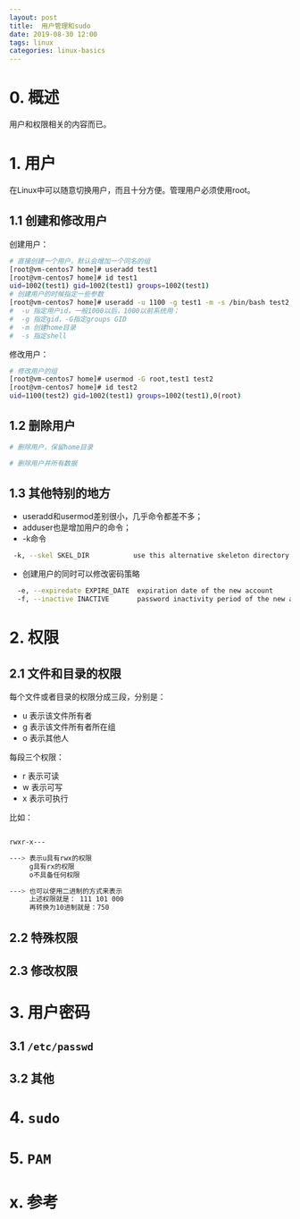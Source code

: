 ```yaml
---
layout: post
title:  用户管理和sudo
date: 2019-08-30 12:00
tags: linux
categories: linux-basics 
---
```




# 0. 概述

用户和权限相关的内容而已。


# 1. 用户

在Linux中可以随意切换用户，而且十分方便。管理用户必须使用root。

## 1.1 创建和修改用户

创建用户：

```bash
# 直接创建一个用户，默认会增加一个同名的组
[root@vm-centos7 home]# useradd test1
[root@vm-centos7 home]# id test1
uid=1002(test1) gid=1002(test1) groups=1002(test1)
# 创建用户的时候指定一些参数
[root@vm-centos7 home]# useradd -u 1100 -g test1 -m -s /bin/bash test2
#  -u 指定用户id，一般1000以后，1000以前系统用；
#  -g 指定gid，-G指定groups GID
#  -m 创建home目录
#  -s 指定shell
```
修改用户：

```bash
# 修改用户的组
[root@vm-centos7 home]# usermod -G root,test1 test2
[root@vm-centos7 home]# id test2
uid=1100(test2) gid=1002(test1) groups=1002(test1),0(root)
```

## 1.2 删除用户

```bash
# 删除用户，保留home目录

# 删除用户并所有数据

```

## 1.3 其他特别的地方

- useradd和usermod差别很小，几乎命令都差不多；
- adduser也是增加用户的命令；
- -k命令

```bash
 -k, --skel SKEL_DIR           use this alternative skeleton directory
```

- 创建用户的同时可以修改密码策略

```bash
  -e, --expiredate EXPIRE_DATE  expiration date of the new account
  -f, --inactive INACTIVE       password inactivity period of the new account
```

# 2. 权限

## 2.1 文件和目录的权限

每个文件或者目录的权限分成三段，分别是：

- u  表示该文件所有者
- g  表示该文件所有者所在组
- o  表示其他人

每段三个权限：

- r  表示可读
- w  表示可写
- x  表示可执行

比如：

```bash

rwxr-x---   

---> 表示u具有rwx的权限
     g具有rx的权限
     o不具备任何权限

---> 也可以使用二进制的方式来表示
     上述权限就是： 111 101 000
     再转换为10进制就是：750
```

## 2.2 特殊权限


## 2.3 修改权限


# 3. 用户密码

## 3.1 `/etc/passwd`

## 3.2 其他

# 4. `sudo`

# 5. `PAM`


# x. 参考





